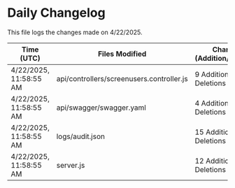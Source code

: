 # Daily Changelog

This file logs the changes made on 4/22/2025.

| Time (UTC)             | Files Modified                    | Changes (Addition/Deletion) |
|------------------------|-----------------------------------|-----------------------------|
| 4/22/2025, 11:58:55 AM | api/controllers/screenusers.controller.js | 9 Additions & 9 Deletions |
| 4/22/2025, 11:58:55 AM | api/swagger/swagger.yaml | 4 Additions & 4 Deletions |
| 4/22/2025, 11:58:55 AM | logs/audit.json | 15 Additions & 15 Deletions |
| 4/22/2025, 11:58:55 AM | server.js | 12 Additions & 12 Deletions |
